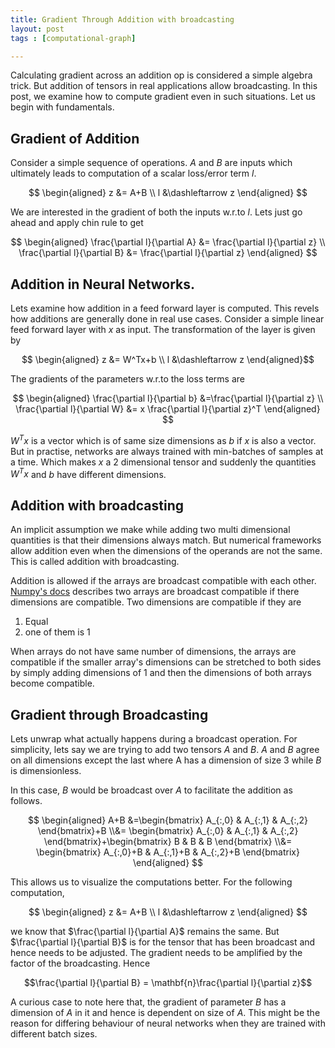 ```yaml
---
title: Gradient Through Addition with broadcasting
layout: post
tags : [computational-graph]

---
```




Calculating gradient across an addition op is considered a simple algebra trick. But addition of tensors in real applications allow broadcasting. In this post, we examine how to compute gradient even in such situations.  Let us begin with fundamentals.

## Gradient of Addition

Consider a simple sequence of operations. $A$ and $B$ are inputs which ultimately leads to computation of a scalar loss/error term $l$. 

$$
 \begin{aligned}
  z &= A+B
  \\
  l &\dashleftarrow z
 \end{aligned}
$$

We are interested in the gradient of both the inputs w.r.to $l$. Lets just go ahead and apply chin rule to get

$$
\begin{aligned}
  \frac{\partial l}{\partial A} &= \frac{\partial l}{\partial z}
  \\ 
  \frac{\partial l}{\partial B} &= \frac{\partial l}{\partial z}
\end{aligned}
$$

## Addition in Neural Networks.

Lets examine how addition in a feed forward layer is computed. This revels how additions are generally done in real use cases. Consider a simple linear feed forward layer with $x$ as input. The transformation of the layer is given by

$$
\begin{aligned}
  z &= W^Tx+b
  \\
  l &\dashleftarrow z
\end{aligned}$$

The gradients of the parameters w.r.to the loss terms are 

$$
\begin{aligned}
  \frac{\partial l}{\partial b} &=\frac{\partial l}{\partial z}
  \\
  \frac{\partial l}{\partial W} &= x \frac{\partial l}{\partial z}^T
\end{aligned}
$$

$W^Tx$ is a vector which is of same size dimensions as $b$ if $x$ is also a vector. But in practise, networks are always trained with min-batches of samples  at a time. Which makes $x$ a 2 dimensional tensor and suddenly the quantities $W^Tx$ and $b$ have different dimensions. 

## Addition with broadcasting

An implicit assumption we make while adding two multi dimensional quantities is that their dimensions always match. But numerical frameworks allow addition even when the dimensions of the operands are not the same. This is called addition with broadcasting.

Addition is allowed if the arrays are broadcast compatible with each other. [Numpy's docs](https://docs.scipy.org/doc/numpy/user/basics.broadcasting.html) describes two arrays are broadcast compatible if there dimensions are compatible. Two dimensions are compatible if they are 

1. Equal
2. one of them is 1

When arrays do not have same number of dimensions, the arrays are compatible if the smaller array's dimensions can be stretched to both sides by simply adding dimensions of 1 and then the dimensions of both arrays become compatible.

## Gradient through Broadcasting

Lets unwrap what actually happens during a broadcast operation. For simplicity, lets say we are trying to add two tensors $A$ and $B$. $A$ and $B$ agree on all dimensions except the last where A has a dimension of size $3$ while $B$ is dimensionless. 

In this case, $B$ would be broadcast over $A$ to facilitate the addition as follows. 

$$
\begin{aligned}
A+B &=\begin{bmatrix} A_{:,0} & A_{:,1} & A_{:,2} \end{bmatrix}+B 
\\&= 
\begin{bmatrix} A_{:,0} & A_{:,1} & A_{:,2} \end{bmatrix}+\begin{bmatrix} B & B & B \end{bmatrix}
\\&=
\begin{bmatrix} A_{:,0}+B & A_{:,1}+B & A_{:,2}+B \end{bmatrix}
\end{aligned}
$$

This allows us to visualize the computations better. For the following computation,  

$$
 \begin{aligned}
  z &= A+B
  \\
  l &\dashleftarrow z
 \end{aligned}
$$

we know that $\frac{\partial l}{\partial A}$ remains the same. But $\frac{\partial l}{\partial B}$ is for the tensor that has been broadcast and hence needs to be adjusted. The gradient needs to be amplified by the factor of the broadcasting. Hence


$$\frac{\partial l}{\partial B} = \mathbf{n}\frac{\partial l}{\partial z}$$ 


A curious case to note here that, the gradient of parameter $B$ has a dimension of $A$ in it and hence is dependent on size of $A$. This might be the reason for differing behaviour of neural networks when they are trained with different batch sizes.  
